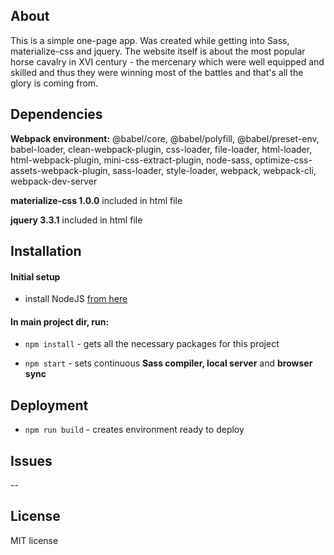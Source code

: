 ## About
This is a simple one-page app. Was created while getting into Sass, materialize-css and jquery. The website itself is about the most popular horse cavalry in XVI century - the mercenary which were well equipped and skilled and thus they were winning most of the battles and that's all the glory is coming from.


## Dependencies
**Webpack environment:** @babel/core, @babel/polyfill, @babel/preset-env, babel-loader, clean-webpack-plugin, css-loader, file-loader, html-loader, html-webpack-plugin, mini-css-extract-plugin, node-sass, optimize-css-assets-webpack-plugin, sass-loader, style-loader, webpack, webpack-cli, webpack-dev-server



**materialize-css 1.0.0** included in html file

**jquery 3.3.1** included in html file
## Installation
#### Initial setup
- install NodeJS [from here](https://nodejs.org/en/)

#### In main project dir, run:

- `npm install` - gets all the necessary packages for this project

- `npm start` - sets continuous **Sass compiler, local server** and **browser sync**


## Deployment
- `npm run build` - creates environment ready to deploy


## Issues
--

## License
MIT license